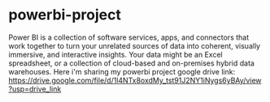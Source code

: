 # powerbi-project
Power BI is a collection of software services, apps, and connectors that work together to turn your unrelated sources of data into coherent, visually immersive, and interactive insights. Your data might be an Excel spreadsheet, or a collection of cloud-based and on-premises hybrid data warehouses.
Here i'm sharing my powerbi project
  google drive link:  https://drive.google.com/file/d/1l4NTx8oxdMy_tst91J2NY1iNygs6yBAy/view?usp=drive_link
